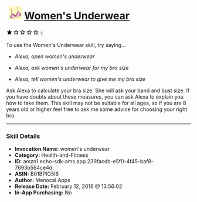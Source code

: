 # &nbsp;<img src="skill_icon" alt="Women's Underwear icon" width="36"> [Women's Underwear](http://alexa.amazon.com/#skills/amzn1.echo-sdk-ams.app.239facdb-e5f0-4f45-baf8-7693b564ce4d)
![1 stars](../../images/ic_star_black_18dp_1x.png)![1 stars](../../images/ic_star_border_black_18dp_1x.png)![1 stars](../../images/ic_star_border_black_18dp_1x.png)![1 stars](../../images/ic_star_border_black_18dp_1x.png)![1 stars](../../images/ic_star_border_black_18dp_1x.png) 1

To use the Women's Underwear skill, try saying...

* *Alexa, open women's underwear*

* *Alexa, ask women's underwear for my bra size*

* *Alexa, tell women's underwear to give me my bra size*

Ask Alexa to calculate your bra size. She will ask your band and bust size. If you have doubts about these measures, you can ask Alexa to explain you how to take them. This skill may not be suitable for all ages, so if you are 8 years old or higher feel free to ask me some advice for choosing your right bra.

***

### Skill Details

* **Invocation Name:** women's underwear
* **Category:** Health-and-Fitness
* **ID:** amzn1.echo-sdk-ams.app.239facdb-e5f0-4f45-baf8-7693b564ce4d
* **ASIN:** B01BPIG5I6
* **Author:** Menocal Apps
* **Release Date:** February 12, 2016 @ 13:56:02
* **In-App Purchasing:** No
